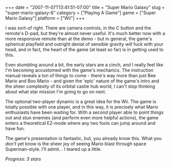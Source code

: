 +++
date = "2007-11-07T13:41:51-07:00"
title = "Super Mario Galaxy"
slug = "super-mario-galaxy-6"
category = ["Playing A Game"]
game = ["Super Mario Galaxy"]
platform = ["Wii"]
+++

I was sort-of right.  There are camera controls, in the C button and the remote's D-pad, but they're almost never useful.  It's much better now with a more responsive remote than at the demo - but in general, the game's spherical playfield and outright denial of sensible gravity <i>will</i> fuck with your head, and in fact, the heart of the game (at least so far) is in getting used to this.

Even stumbling around a bit, the early stars are a cinch, and I really feel like I'm becoming accustomed with the game's mechanics.  The instruction manual reveals a ton of things to come - there's way more than just Bee Mario and Boo Mario - and given the 'epic' nature of the game's intro and the sheer complexity of its orbital castle hub world, I can't stop thinking about what star mission I'm going to go on next.

The optional two-player dynamic is a great idea for the Wii.  The game is totally possible with one player, and in this way, it is precisely what Mario enthusiasts have been waiting for.  With a second player able to point things out and stun enemies (and perform even more helpful actions), the game enters a theoretical EZ-mode where any two fools can jump around and have fun.

The game's presentation is fantastic, but, you already know this.  What you <i>don't</i> yet know is the sheer joy of seeing Mario blast through space Superman-style.  I'll admit... I teared up a little.

<i>Progress: 3 stars</i>